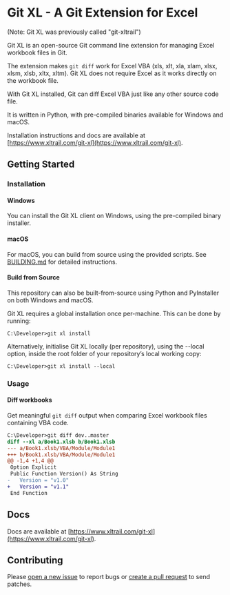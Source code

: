 # Git XL - A Git Extension for Excel

(Note: Git XL was previously called "git-xltrail")

Git XL is an open-source Git command line extension for managing Excel workbook files in Git.

The extension makes `git diff` work for Excel VBA (xls, xlt, xla, xlam, xlsx, xlsm, xlsb, xltx, xltm). Git XL does not require Excel as it works directly on the workbook file.

With Git XL installed, Git can diff Excel VBA just like any other source code file.

It is written in Python, with pre-compiled binaries available for Windows and macOS.

Installation instructions and docs are available at [https://www.xltrail.com/git-xl](https://www.xltrail.com/git-xl).


## Getting Started 

### Installation

#### Windows
You can install the Git XL client on Windows, using the pre-compiled binary installer.

#### macOS
For macOS, you can build from source using the provided scripts. See [BUILDING.md](BUILDING.md) for detailed instructions.

#### Build from Source
This repository can also be built-from-source using Python and PyInstaller on both Windows and macOS.

Git XL requires a global installation once per-machine. This can be done by
running:

```
C:\Developer>git xl install
```

Alternatively, initialise Git XL locally (per repository), using the --local option, inside the root folder of your repository’s local working copy:

```
C:\Developer>git xl install --local
```

### Usage

#### Diff workbooks

Get meaningful `git diff` output when comparing Excel workbook files containing VBA code.

```diff
C:\Developer>git diff dev..master
diff --xl a/Book1.xlsb b/Book1.xlsb
--- a/Book1.xlsb/VBA/Module/Module1
+++ b/Book1.xlsb/VBA/Module/Module1
@@ -1,4 +1,4 @@
 Option Explicit
 Public Function Version() As String
-   Version = "v1.0"
+   Version = "v1.1"
 End Function
```

## Docs

Docs are available at [https://www.xltrail.com/git-xl](https://www.xltrail.com/git-xl).


## Contributing

Please [open a new issue](https://github.com/xlwings/git-xl/issues) to report bugs or [create a pull request](https://github.com/xlwings/git-xl/pulls) to send patches.
